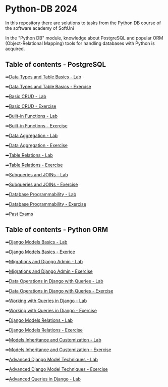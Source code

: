 # Python-DB 2024
In this repository there are solutions to tasks from the Python DB course of the software academy of SoftUni

In the "Python DB" module, knowledge about PostgreSQL and popular ORM (Object-Relational Mapping) tools for handling databases with Python is acquired.

## Table of contents - PostgreSQL

➡[Data Types and Table Basics - Lab](https://github.com/GeorgiDN/Python-DB/tree/main/01_PostgreSQL/Data%20Types%20and%20Table%20Basics%20-%20Lab)

➡[Data Types and Table Basics - Exercise](https://github.com/GeorgiDN/Python-DB/tree/main/01_PostgreSQL/Data%20Types%20and%20Table%20Basics%20-%20Exercise)

➡[Basic CRUD - Lab](https://github.com/GeorgiDN/Python-DB/tree/main/01_PostgreSQL/Basic%20CRUD%20-%20Lab)

➡[Basic CRUD - Exercise](https://github.com/GeorgiDN/Python-DB/tree/main/01_PostgreSQL/Basic%20CRUD%20-%20Exercise)

➡[Built-in Functions - Lab](https://github.com/GeorgiDN/Python-DB/tree/main/01_PostgreSQL/Built-in%20Functions%20-%20Lab)

➡[Built-in Functions - Exercise](https://github.com/GeorgiDN/Python-DB/tree/main/01_PostgreSQL/Built-in%20Functions%20-%20Exercise)

➡[Data Aggregation - Lab](https://github.com/GeorgiDN/Python-DB/tree/main/01_PostgreSQL/Data%20Aggregation%20-%20Lab)

➡[Data Aggregation - Exercise](https://github.com/GeorgiDN/Python-DB/tree/main/01_PostgreSQL/Data%20Aggregation%20-%20Exercise)

➡[Table Relations - Lab](https://github.com/GeorgiDN/Python-DB/tree/main/01_PostgreSQL/Table%20Relations%20-%20Lab)

➡[Table Relations - Exercise](https://github.com/GeorgiDN/Python-DB/tree/main/01_PostgreSQL/Table%20Relations%20-%20Exercise)

➡[Subqueries and JOINs - Lab](https://github.com/GeorgiDN/Python-DB/tree/main/01_PostgreSQL/Subqueries%20and%20JOINs%20-%20Lab)

➡[Subqueries and JOINs - Exercise](https://github.com/GeorgiDN/Python-DB/tree/main/01_PostgreSQL/Subqueries%20and%20JOINs%20-%20Exercise)

➡[Database Programmability - Lab](https://github.com/GeorgiDN/Python-DB/tree/main/01_PostgreSQL/Database%20Programmability%20-%20Lab)

➡[Database Programmability - Exercise](https://github.com/GeorgiDN/Python-DB/tree/main/01_PostgreSQL/Database%20Programmability%20-%20Exercise)

➡[Past Exams](https://github.com/GeorgiDN/Python-DB/tree/main/01_PostgreSQL/Past_Exams)



## Table of contents - Python ORM
➡[Django Models Basics - Lab](https://github.com/GeorgiDN/Python-DB/tree/main/02.Python%20ORM/4.Django%20Models%20Basics%20-%20Lab)

➡[Django Models Basics - Exerice](https://github.com/GeorgiDN/Python-DB/tree/main/02.Python%20ORM/5.Django%20Models%20Basics%20-%20Exercise)

➡[Migrations and Django Admin - Lab](https://github.com/GeorgiDN/Python-DB/tree/main/02.Python%20ORM/6.Migrations%20and%20Django%20Admin%20-%20Lab)

➡[Migrations and Django Admin - Exercise](https://github.com/GeorgiDN/Python-DB/tree/main/02.Python%20ORM/7.Migrations%20and%20Django%20Admin%20-%20Exercise)

➡[Data Operations in Django with Queries - Lab](https://github.com/GeorgiDN/Python-DB/tree/main/02.Python%20ORM/8.Data%20Operations%20in%20Django%20with%20Queries%20-%20Lab)

➡[Data Operations in Django with Queries - Exercise](https://github.com/GeorgiDN/Python-DB/tree/main/02.Python%20ORM/9.Data%20Operations%20in%20Django%20with%20Queries%20-%20Exercise)

➡[Working with Queries in Django - Lab](https://github.com/GeorgiDN/Python-DB/tree/main/02.Python%20ORM/10.Working%20with%20Queries%20in%20Django%20-%20Lab)

➡[Working with Queries in Django - Exercise](https://github.com/GeorgiDN/Python-DB/tree/main/02.Python%20ORM/11.Working%20with%20Queries%20in%20Django%20-%20Exercise)

➡[Django Models Relations - Lab](https://github.com/GeorgiDN/Python-DB/tree/main/02.Python%20ORM/12.Django%20Models%20Relations%20-%20Lab)

➡[Django Models Relations - Exercise](https://github.com/GeorgiDN/Python-DB/tree/main/02.Python%20ORM/13.Django%20Models%20Relations%20-%20Exercise)

➡[Models Inheritance and Customization - Lab](https://github.com/GeorgiDN/Python-DB/tree/main/02.Python%20ORM/14.Models%20Inheritance%20and%20Customization%20-%20Lab)

➡[Models Inheritance and Customization - Exercise](https://github.com/GeorgiDN/Python-DB/tree/main/02.Python%20ORM/15.Models%20Inheritance%20and%20Customization%20-%20Exercise)

➡[Advanced Django Model Techniques - Lab](https://github.com/GeorgiDN/Python-DB/tree/main/02.Python%20ORM/16.Advanced%20Django%20Model%20Techniques%20-%20Lab)

➡[Advanced Django Model Techniques - Exercise](https://github.com/GeorgiDN/Python-DB/tree/main/02.Python%20ORM/17.Advanced%20Django%20Model%20Techniques%20-%20Exercise)

➡[Advanced Queries in Django - Lab](https://github.com/GeorgiDN/Python-DB/tree/main/02.Python%20ORM/18.Advanced%20Queries%20in%20Django%20-%20Lab)
